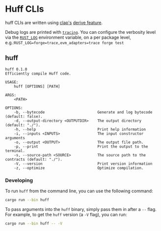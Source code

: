 # Huff CLIs

huff CLIs are written using [clap's](https://docs.rs/clap) [derive feature](https://github.com/clap-rs/clap/blob/master/examples/derive_ref/README.md).

Debug logs are printed with
[`tracing`](https://docs.rs/tracing/0.1.29/tracing/). You can configure the
verbosity level via the
[`RUST_LOG`](https://docs.rs/tracing-subscriber/0.3.2/tracing_subscriber/fmt/index.html#filtering-events-with-environment-variables)
environment variable, on a per package level,
e.g.:`RUST_LOG=forge=trace,evm_adapters=trace forge test`

## huff

```
huff 0.1.0
Efficiently compile Huff code.

USAGE:
    huff [OPTIONS] [PATH]

ARGS:
    <PATH>

OPTIONS:
    -b, --bytecode                        Generate and log bytecode (default: false).
    -d, --output-directory <OUTPUTDIR>    The output directory (default: "./").
    -h, --help                            Print help information
    -i, --inputs <INPUTS>                 The input constructor arguments
    -o, --output <OUTPUT>                 The output file path.
    -p, --print                           Print the output to the terminal.
    -s, --source-path <SOURCE>            The source path to the contracts (default: "./").
    -V, --version                         Print version information
    -z, --optimize                        Optimize compilation.
```



### Developing

To run `huff` from the command line, you can use the following command:

```bash
cargo run --bin huff
```

To pass arguments into the `huff` binary, simply pass them in after a `--` flag. For example, to get the `huff` version (a `-V` flag), you can run:

```bash
cargo run --bin huff -- -V
```


